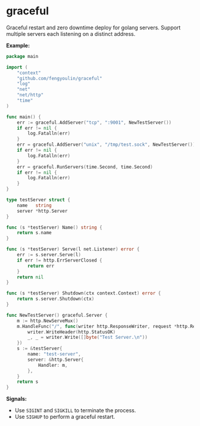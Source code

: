 # graceful #

Graceful restart and zero downtime deploy for golang servers. Support multiple servers each listening on a distinct address.

**Example:**
```go
package main

import (
	"context"
	"github.com/fengyoulin/graceful"
	"log"
	"net"
	"net/http"
	"time"
)

func main() {
	err := graceful.AddServer("tcp", ":9001", NewTestServer())
	if err != nil {
		log.Fatalln(err)
	}
	err = graceful.AddServer("unix", "/tmp/test.sock", NewTestServer())
	if err != nil {
		log.Fatalln(err)
	}
	err = graceful.RunServers(time.Second, time.Second)
	if err != nil {
		log.Fatalln(err)
	}
}

type testServer struct {
	name   string
	server *http.Server
}

func (s *testServer) Name() string {
	return s.name
}

func (s *testServer) Serve(l net.Listener) error {
	err := s.server.Serve(l)
	if err != http.ErrServerClosed {
		return err
	}
	return nil
}

func (s *testServer) Shutdown(ctx context.Context) error {
	return s.server.Shutdown(ctx)
}

func NewTestServer() graceful.Server {
	m := http.NewServeMux()
	m.HandleFunc("/", func(writer http.ResponseWriter, request *http.Request) {
		writer.WriteHeader(http.StatusOK)
		_, _ = writer.Write([]byte("Test Server.\n"))
	})
	s := &testServer{
		name: "test-server",
		server: &http.Server{
			Handler: m,
		},
	}
	return s
}
```
**Signals:**
- Use `SIGINT` and `SIGKILL` to terminate the process.
- Use `SIGHUP` to perform a graceful restart.
